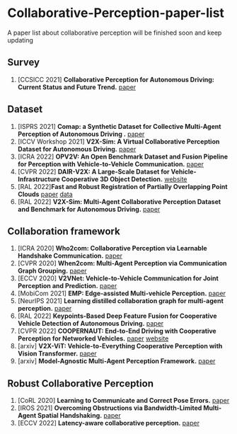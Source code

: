 # Collaborative-Perception-paper-list
A paper list  about collaborative perception
will be finished soon and keep updating

## Survey
1. \[CCSICC 2021\] **Collaborative Perception for Autonomous Driving: Current Status and Future Trend.** [paper](https://arxiv.org/abs/2208.10371)

## Dataset
1. \[ISPRS 2021\] **Comap: a Synthetic Dataset for Collective Multi-Agent Perception of Autonomous Driving
.** [paper](https://ui.adsabs.harvard.edu/abs/2021ISPAr43B2..255Y/abstract)
2. \[ICCV Workshop 2021\] **V2X-Sim: A Virtual Collaborative Perception Dataset for Autonomous Driving.** [paper](https://arxiv.org/abs/2202.08449)
3. \[ICRA 2022\] **OPV2V: An Open Benchmark Dataset and Fusion Pipeline for
Perception with Vehicle-to-Vehicle Communication.** [paper](https://arxiv.org/pdf/2109.07644.pdf)
4. \[CVPR 2022\] **DAIR-V2X: A Large-Scale Dataset for Vehicle-Infrastructure Cooperative 3D Object Detection.** [website](https://thudair.baai.ac.cn/index)
5. \[RAL 2022\]**Fast and Robust Registration of Partially Overlapping Point Clouds** [paper](https://ieeexplore.ieee.org/document/9662220) [data](https://github.com/eduardohenriquearnold/CODD)
6. \[RAL 2022\] **V2X-Sim: Multi-Agent Collaborative Perception Dataset and Benchmark for Autonomous Driving.** [paper](https://ieeexplore.ieee.org/abstract/document/9835036)

## Collaboration framework
1. \[ICRA 2020\] **Who2com: Collaborative Perception via Learnable Handshake Communication.** [paper](https://arxiv.org/abs/2003.09575)
2. \[CVPR 2020\] **When2com: Multi-Agent Perception via Communication Graph Grouping.** [paper](https://arxiv.org/abs/2006.00176)
3. \[ECCV 2020\] **V2VNet: Vehicle-to-Vehicle Communication for Joint Perception and Prediction.** [paper](https://arxiv.org/abs/2008.07519)
4. \[MobiCom 2021\] **EMP: Edge-assisted Multi-vehicle Perception.** [paper](https://xiaoshawnzhu.github.io/emp-mobicom21.pdf)
5. \[NeurIPS 2021\] **Learning distilled collaboration graph for multi-agent perception.** [paper](https://proceedings.neurips.cc/paper/2021/file/f702defbc67edb455949f46babab0c18-Paper.pdf)
6. \[RAL 2022\] **Keypoints-Based Deep Feature Fusion for Cooperative Vehicle Detection of Autonomous Driving.** [paper](https://arxiv.org/abs/2109.11615)
7. \[CVPR 2022\] **COOPERNAUT: End-to-End Driving with Cooperative Perception for Networked Vehicles.** [paper](https://arxiv.org/abs/2205.02222) [website](https://ut-austin-rpl.github.io/Coopernaut/) 
8. \[arxiv\] **V2X-ViT: Vehicle-to-Everything Cooperative Perception with Vision Transformer.** [paper](https://arxiv.org/abs/2203.10638)
9. \[arxiv\] **Model-Agnostic Multi-Agent Perception Framework.** [paper](https://arxiv.org/pdf/2203.13168.pdf)

## Robust Collaborative Perception
1. \[CoRL 2020\] **Learning to Communicate and Correct Pose Errors.** [paper](https://arxiv.org/abs/2011.05289)
2. \[IROS 2021\] **Overcoming Obstructions via Bandwidth-Limited Multi-Agent Spatial Handshaking.** [paper](https://arxiv.org/abs/2107.00771)
3. \[ECCV 2022\] **Latency-aware collaborative perception.** [paper](https://arxiv.org/pdf/2207.08560)
